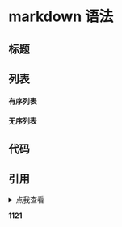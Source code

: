 # markdown 语法
## 标题
## 列表
#### 有序列表
#### 无序列表
## 代码
## 引用
<details>
    <summary>点我查看</summary>

    <code>
        function add(){}
    </code>
    ```javaScript
        function add(){}
    ```
</details>

<strong>1121</strong>
